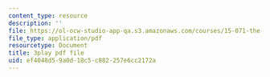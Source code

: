 ```yaml
---
content_type: resource
description: ''
file: https://ol-ocw-studio-app-qa.s3.amazonaws.com/courses/15-071-the-analytics-edge-spring-2017/ef4048d59a0d18c5c882257e6cc2172a_uo0EmonbUhU.pdf
file_type: application/pdf
resourcetype: Document
title: 3play pdf file
uid: ef4048d5-9a0d-18c5-c882-257e6cc2172a
---
```

